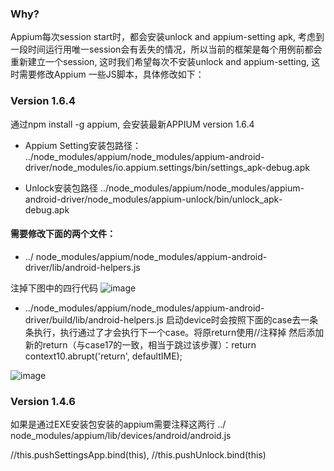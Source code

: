 ### Why?

Appium每次session start时，都会安装unlock and appium-setting apk, 考虑到一段时间运行用唯一session会有丢失的情况，所以当前的框架是每个用例前都会重新建立一个session, 
这时我们希望每次不安装unlock and appium-setting, 这时需要修改Appium 一些JS脚本，具体修改如下：


### Version 1.6.4

通过npm install -g appium, 会安装最新APPIUM version 1.6.4

+ Appium Setting安装包路径：
 ../node_modules/appium/node_modules/appium-android-driver/node_modules/io.appium.settings/bin/settings_apk-debug.apk
 
+ Unlock安装包路径
../node_modules/appium/node_modules/appium-android-driver/node_modules/appium-unlock/bin/unlock_apk-debug.apk

#### 需要修改下面的两个文件：
+ ../ node_modules/appium/node_modules/appium-android-driver/lib/android-helpers.js

注掉下图中的四行代码
![image](https://github.com/xuxhTest/AutoTestDemo/blob/master/TestTasks/raw/master/screetshots/js1.PNG)
 
+ ../node_modules/appium/node_modules/appium-android-driver/build/lib/android-helpers.js
启动device时会按照下面的case去一条条执行，执行通过了才会执行下一个case。将原return使用//注释掉
然后添加新的return（与case17的一致，相当于跳过该步骤）：return context$1$0.abrupt('return', defaultIME);

![image](https://github.com/xuxhTest/AutoTestDemo/blob/master/TestTasks/raw/master/screetshots/js2.PNG)

### Version 1.4.6
如果是通过EXE安装包安装的appium需要注释这两行
../ node_modules/appium/lib/devices/android/android.js

//this.pushSettingsApp.bind(this), 
//this.pushUnlock.bind(this)